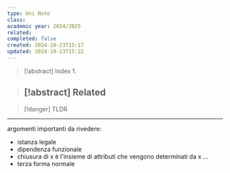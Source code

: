 ```yaml
---
type: Uni Note
class: 
academic year: 2024/2025
related: 
completed: false
created: 2024-10-23T15:17
updated: 2024-10-23T15:22
---
```

>[!abstract] Index
>1. 

>[!abstract] Related
>- 

>[!danger] TLDR

---

argomenti importanti da rivedere:
- istanza legale
- dipendenza funzionale
- chiusura di x è l'insieme di attributi che vengono determinati da x ...
- terza forma normale



